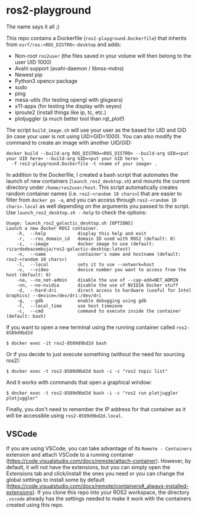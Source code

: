 # ros2-playground
The name says it all ;)


This repo contains a Dockerfile (`ros2-playground.Dockerfile`) that inherits from `osrf/ros:<ROS_DISTRO>-desktop` and adds:
* Non-root `ros2user` (the files saved in your volume will then belong to the user UID 1000)
* Avahi support (avahi-daemon / libnss-mdns)
* Newest pip
* Python3 opencv package
* sudo
* ping 
* mesa-utils (for testing opengl with glxgears)
* x11-apps (for testing the display with xeyes)
* iproute2 (install things like ip, tc, etc.)
* plotjuggler (a much better tool than rqt_plot!)



The script `build_image.sh` will use your user as the based for UID and GID (in case your user is not using UID=GID=1000). 
You can also modify the command to create an image with another UID/GID:
```
docker build --build-arg ROS_DISTRO=<ROS_DISTRO> --build-arg UID=<put your UID here> --build-arg GID=<put your GID here> \
  -f ros2-playground.Dockerfile -t <name of your image> .
```

In addition to the Dockerfile, I created a bash script that automates the launch of new containers (`launch_ros2_desktop.sh`) 
and mounts the current directory under `/home/ros2user/host`.
This script automatically creates random container names (i.e. `ros2-<random 10 chars>`) that are easier to filter from `docker ps -a`, and you can
access through `ros2-<random 10 chars>.local` as well depending on the arguments you passed to the script.
Use `launch_ros2_desktop.sh --help` to check the options:
```
Usage: launch_ros2_galactic_desktop.sh [OPTIONS]
Launch a new docker ROS2 container.
    -h,  --help            display this help and exit
    -r,  --ros_domain_id   domain ID used with ROS2 (default: 0)
    -i,  --image           docker image to use (default: ricardodeazambuja/ros2-galactic-desktop:latest)
    -n,  --name            container's name and hostname (default: ros2-<random 10 chars>)
    -l,  --local           sets it to use --network=host
    -v,  --video           device number you want to access from the host (default: 0)
    -na, --no_net-admin    disable the use of --cap-add=NET_ADMIN
    -nn, --no-nvidia       disable the use of NVIDIA Docker stuff
    -d,  --hard-dri        direct access to hardware (useful for Intel Graphics) --device=/dev/dri:/dev/dri
    -g,  --gdb             enable debugging using gdb
    -t,  --local_time      use host timezone
    -c,  --cmd             command to execute inside the container (default: bash)

```


If you want to open a new terminal using the running container called `ros2-8589d9bd2d`
```
$ docker exec -it ros2-8589d9bd2d bash
```

Or if you decide to just execute something (without the need for sourcing ros2):
```
$ docker exec -t ros2-8589d9bd2d bash -i -c "ros2 topic list"
```

And it works with commands that open a graphical window:
```
$ docker exec -t ros2-8589d9bd2d bash -i -c "ros2 run plotjuggler plotjuggler"
```

Finally, you don't need to remember the IP address for that container as it will be accessible using `ros2-8589d9bd2d.local`.

## VSCode
If you are using VSCode, you can take advantage of its `Remote - Containers` extension and attach VSCode to a running container (https://code.visualstudio.com/docs/remote/attach-container). However, by default, it will not have the extensions, but you can simply open the Extensions tab and click/install the ones you need or you can change the global settings to install some by default (https://code.visualstudio.com/docs/remote/containers#_always-installed-extensions). If you clone this repo into your ROS2 workspace, the directory `.vscode` already has the settings needed to make it work with the containers created using this repo.
